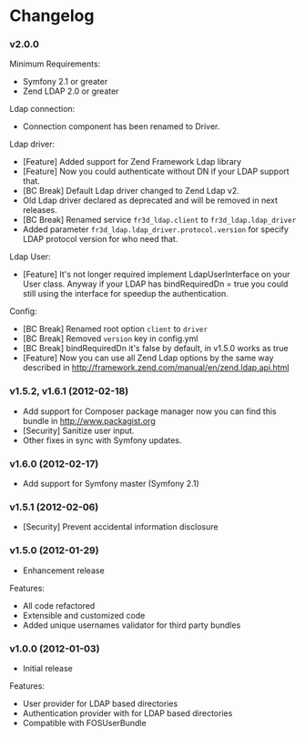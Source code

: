 Changelog
=========

### v2.0.0

Minimum Requirements:
- Symfony 2.1 or greater
- Zend LDAP 2.0 or greater

Ldap connection:
- Connection component has been renamed to Driver.

Ldap driver:
- [Feature]  Added support for Zend Framework Ldap library
- [Feature]  Now you could authenticate without DN if your LDAP support that.
- [BC Break] Default Ldap driver changed to Zend Ldap v2.
- Old Ldap driver declared as deprecated and will be removed in next releases.
- [BC Break] Renamed service `fr3d_ldap.client` to `fr3d_ldap.ldap_driver`
- Added parameter `fr3d_ldap.ldap_driver.protocol.version` for specify LDAP
  protocol version for who need that.

Ldap User:
- [Feature] It's not longer required implement LdapUserInterface on your User class.
  Anyway if your LDAP has bindRequiredDn = true you could still using the interface
  for speedup the authentication.

Config:
- [BC Break] Renamed root option `client` to `driver`
- [BC Break] Removed `version` key in config.yml
- [BC Break] bindRequiredDn it's false by default, in v1.5.0 works as true
- [Feature] Now you can use all Zend Ldap options by the same way described in
  http://framework.zend.com/manual/en/zend.ldap.api.html

### v1.5.2, v1.6.1  (2012-02-18)

* Add support for Composer package manager now you can find this bundle in http://www.packagist.org
* [Security] Sanitize user input.
* Other fixes in sync with Symfony updates.

### v1.6.0  (2012-02-17)

* Add support for Symfony master (Symfony 2.1)

### v1.5.1  (2012-02-06)

* [Security] Prevent accidental information disclosure

### v1.5.0  (2012-01-29)

* Enhancement release

Features:

- All code refactored
- Extensible and customized code
- Added unique usernames validator for third party bundles

### v1.0.0  (2012-01-03)

* Initial release

Features:

- User provider for LDAP based directories
- Authentication provider with for LDAP based directories
- Compatible with FOSUserBundle